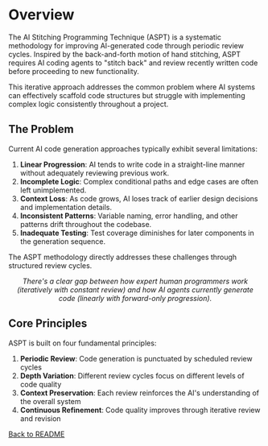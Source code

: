 # Overview

The AI Stitching Programming Technique (ASPT) is a systematic methodology for improving AI-generated code through periodic review cycles. Inspired by the back-and-forth motion of hand stitching, ASPT requires AI coding agents to "stitch back" and review recently written code before proceeding to new functionality.

This iterative approach addresses the common problem where AI systems can effectively scaffold code structures but struggle with implementing complex logic consistently throughout a project.

## The Problem

Current AI code generation approaches typically exhibit several limitations:

1. **Linear Progression**: AI tends to write code in a straight-line manner without adequately reviewing previous work.
2. **Incomplete Logic**: Complex conditional paths and edge cases are often left unimplemented.
3. **Context Loss**: As code grows, AI loses track of earlier design decisions and implementation details.
4. **Inconsistent Patterns**: Variable naming, error handling, and other patterns drift throughout the codebase.
5. **Inadequate Testing**: Test coverage diminishes for later components in the generation sequence.

The ASPT methodology directly addresses these challenges through structured review cycles.

<div align="center">
<i>
There's a clear gap between how expert human programmers work (iteratively with constant review) and how AI agents currently generate code (linearly with forward-only progression).
</i>
</div>

## Core Principles

ASPT is built on four fundamental principles:

1. **Periodic Review**: Code generation is punctuated by scheduled review cycles
2. **Depth Variation**: Different review cycles focus on different levels of code quality
3. **Context Preservation**: Each review reinforces the AI's understanding of the overall system
4. **Continuous Refinement**: Code quality improves through iterative review and revision

[Back to README](../README.md)
